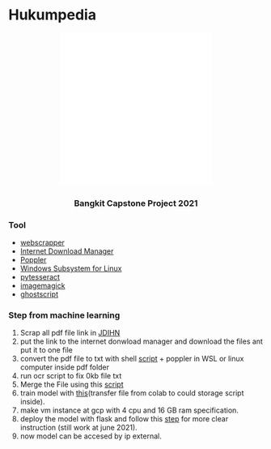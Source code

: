 # Hukumpedia
<p align="center">
  <a href="https://github.com/ahmadcah/Hukumpedia">
    <img src="Logo Hukumpedia/IMG_4828.PNG" alt="Logo" width="300" height="300">
  </a>
  <h3 align="center">Bangkit Capstone Project 2021</h3>
</p>

### Tool
* [webscrapper](https://webscraper.io/)
* [Internet Download Manager](https://www.internetdownloadmanager.com/)
* [Poppler](https://packages.ubuntu.com/source/focal/poppler)
* [Windows Subsystem for Linux](https://docs.microsoft.com/en-us/windows/wsl/install-win10)
* [pytesseract](https://pypi.org/project/pytesseract/)
* [imagemagick](https://imagemagick.org/script/download.php)
* [ghostscript](https://www.ghostscript.com/download/gsdnld.html)

### Step from machine learning
1. Scrap all pdf file link in [JDIHN](https://jdihn.go.id/)
2. put the link to the internet donwload manager and download the files ant put it to one file
3. convert the pdf file to txt with shell [script](https://github.com/ahmadcah/Hukumpedia/blob/master/Data/autoconvertfiletopdf.sh) + poppler in WSL or linux computer inside pdf folder
4. run ocr script to fix 0kb file txt
5. Merge the File using this [script](https://github.com/ahmadcah/Hukumpedia/blob/master/Python/txtprocessing/mergetxtfileintoone.py)
6. train model with [this](https://github.com/ahmadcah/Hukumpedia/tree/master/Google_Colab)(transfer file from colab to could storage script inside).
7. make vm instance at gcp with 4 cpu and 16 GB ram specification.
8. deploy the model with flask and follow this [step](https://www.digitalocean.com/community/tutorials/how-to-serve-flask-applications-with-gunicorn-and-nginx-on-ubuntu-18-04) for more clear instruction (still work at june 2021).
9. now model can be accesed by ip external.
